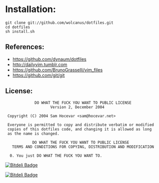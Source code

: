 # Installation:

```
git clone git://github.com/wolcanus/dotfiles.git
cd dotfiles
sh install.sh
```

## References:

  * https://github.com/dynaum/dotfiles
  * http://dailyvim.tumblr.com
  * https://github.com/BrunoGrasselli/vim_files
  * https://github.com/git/git

## License:

```
             DO WHAT THE FUCK YOU WANT TO PUBLIC LICENSE
                    Version 2, December 2004

 Copyright (C) 2004 Sam Hocevar <sam@hocevar.net>

 Everyone is permitted to copy and distribute verbatim or modified
 copies of this dotfiles code, and changing it is allowed as long
 as the name is changed.

            DO WHAT THE FUCK YOU WANT TO PUBLIC LICENSE
   TERMS AND CONDITIONS FOR COPYING, DISTRIBUTION AND MODIFICATION

  0. You just DO WHAT THE FUCK YOU WANT TO.
```

[![Bitdeli Badge](https://d2weczhvl823v0.cloudfront.net/wolcanus/dotfiles/trend.png)](https://bitdeli.com/free "Bitdeli Badge")


[![Bitdeli Badge](https://d2weczhvl823v0.cloudfront.net/wolcanus/dotfiles/trend.png)](https://bitdeli.com/free "Bitdeli Badge")


